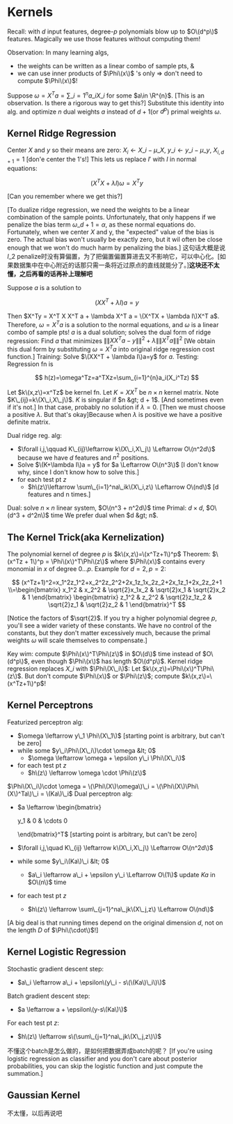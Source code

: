 # Kernels

Recall: with $d$ input features, degree-$p$ polynomials blow up to $O\(d^p\)$ features. Magically we use those features without computing them!

Observation: In many learning algs,

* the weights can be written as a linear combo of sample pts, &
* we can use inner products of $\Phi\(x\)$ 's only $\Rightarrow$ don't need to compute $\Phi\(x\)$!

Suppose $\omega = X^T a = \sum\_{i=1}^{n}a\_iX\_i$ for some $a\in \R^{n}$. \[This is an observation. Is there a rigorous way to get this?\] Substitute this identity into alg. and optimize $n$ dual weights $a$ instead of $d+1$\(or $d^p$\) primal weights $\omega$.

## Kernel Ridge Regression

Center $X$ and $y$ so their means are zero: $X_i \leftarrow X\_i - \mu\_X$, $y\_i \leftarrow y\_i - \mu\_y$, $X_{i,d+1}=1$ \[don'e center the 1's!\] This lets us replace $I'$ with $I$ in normal equations:

$$
(X^TX + \lambda I)\omega = X^Ty
$$

\[Can you remember where we get this?\]

\[To dualize ridge regression, we need the weights to be a linear combination of the sample points. Unfortunately, that only happens if we penalize the bias term $\omega\_{d+1}=\alpha$, as these normal equations do. Fortunately, when we center $X$ and y, the "expected" value of the bias is zero. The actual bias won't usually be exactly zero, but it wil often be close enough that we won't do much harm by penalizing the bias.\] 这句话大概是说$l\_2$ penalize时没有算偏置，为了把偏置偏置算进去又不影响它，可以中心化。\[如果数据集中在中心附近的话那只需一条将近过原点的直线就能分了。\]**这块还不太懂，之后再看的话再补上理解吧**

Suppose $a$ is a solution to

$$
(XX^T+\lambda I)a = y
$$

Then $X^Ty = X^T X X^T a + \lambda X^T a = \(X^TX + \lambda I\)X^T a$. Therefore, $\omega = X^T a$ is a solution to the normal equations, and $\omega$ is a linear combo of sample pts! $a$ is a dual solution; solves the dual form of ridge regression: Find $a$ that minimizes $\|\|XX^Ta - y\|\|^2 + \lambda\|\|X^T a\|\|^2$ \[We obtain this dual form by substituting $\omega = X^T a$ into original ridge regression cost function.\] Training: Solve $\(XX^T + \lambda I\)a=y$ for $a$. Testing: Regression fn is

$$
h(z)=\omega^Tz=a^TXz=\sum_{i=1}^{n}a_i(X_i^Tz)
$$

Let $k\(x,z\)=x^Tz$ be kernel fn. Let $K=XX^T$ be $n \times n$ kernel matrix. Note $K\_{ij}=k\(X\_i,X\_j\)$. $K$ is singular if $n &gt; d + 1$. \[And sometimes even if it's not.\] In that case, probably no solution if $\lambda = 0$. \[Then we must choose a positive $\lambda$. But that's okay\]Because when $\lambda$ is positive we have a positive definite matrix.

Dual ridge reg. alg:

* $\forall i,j,\qquad K\_{ij}\leftarrow k\(X\_i,X\_j\) \Leftarrow O\(n^2d\)$ because we have $d$ features and $n^2$ positions.
* Solve $\(K+\lambda I\)a = y$ for $a \Leftarrow O\(n^3\)$ \[I don't know why, since I don't know how to solve this.\] 
* for each test pt $z$
  * $h\(z\)\leftarrow \sum\_{i=1}^na\_ik\(X\_i,z\) \Leftarrow O\(nd\)$ \[d features and n times.\]

Dual: solve $n\times n$ linear system, $O\(n^3 + n^2d\)$ time Primal: $d \times d$, $O\(d^3 + d^2n\)$ time We prefer dual when $d &gt; n$.

## The Kernel Trick\(aka Kernelization\)

The polynomial kernel of degree $p$ is $k\(x,z\)=\(x^Tz+1\)^p$ Theorem: $\(x^Tz + 1\)^p = \Phi\(x\)^T\Phi\(z\)$ where $\Phi\(x\)$ contains every monomial in $x$ of degree $0 \ldots p$. Example for $d=2,p=2$:

$$
(x^Tz+1)^2=x_1^2z_1^2+x_2^2z_2^2+2x_1z_1x_2z_2+2x_1z_1+2x_2z_2+1
\\=\begin{bmatrix}
    x_1^2 & x_2^2 & \sqrt{2}x_1x_2 & \sqrt{2}x_1 & \sqrt{2}x_2 & 1
\end{bmatrix}
\begin{bmatrix}
    z_1^2 & z_2^2 & \sqrt{2}z_1z_2 & \sqrt{2}z_1 & \sqrt{2}z_2 & 1
\end{bmatrix}^T
$$

\[Notice the factors of $\sqrt{2}$. If you try a higher polynomial degree $p$, you'll see a wider variety of these constants. We have no control of the constants, but they don't matter excessively much, because the primal weights $\omega$ will scale themselves to compensate.\]

Key wim: compute $\Phi\(x\)^T\Phi\(z\)$ in $O\(d\)$ time instead of $O\(d^p\)$, even though $\Phi\(x\)$ has length $O\(d^p\)$. Kernel ridge regression replaces $X\_i$ with $\Phi\(X\_i\)$: Let $k\(x,z\)=\Phi\(x\)^T\Phi\(z\)$. But don't compute $\Phi\(x\)$ or $\Phi\(z\)$; compute $k\(x,z\)=\(x^Tz+1\)^p$!

## Kernel Perceptrons

Featurized perceptron alg:

* $\omega \leftarrow y\_1 \Phi\(X\_1\)$ \[starting point is arbitrary, but can't be zero\]
* while some $y\_i\Phi\(X\_i\)\cdot \omega &lt; 0$
  * $\omega \leftarrow \omega + \epsilon y\_i \Phi\(X\_i\)$
* for each test pt $z$
  * $h\(z\) \leftarrow \omega \cdot \Phi\(z\)$

$\Phi\(X\_i\)\cdot \omega = \(\Phi\(X\)\omega\)\_i = \(\Phi\(X\)\Phi\(X\)^Ta\)\_i = \(Ka\)\_i$ Dual perceptron alg:

* $a \leftarrow \begin{bmatrix}

  y\_1 & 0 & \cdots 0

  \end{bmatrix}^T$ \[starting point is arbitrary, but can't be zero\]

* $\forall i,j,\quad K\_{ij} \leftarrow k\(X\_i,X\_j\) \Leftarrow O\(n^2d\)$
* while some $y\_i\(Ka\)\_i &lt; 0$
  * $a\_i \leftarrow a\_i + \epsilon y\_i \Leftarrow O\(1\)$ update $Ka$ in $O\(n\)$ time
* for each test pt $z$
  * $h\(z\) \leftarrow \sum\_{j=1}^na\_jk\(X\_j,z\) \Leftarrow O\(nd\)$

\[A big deal is that running times depend on the original dimension $d$, not on the length $D$ of $\Phi\(\cdot\)$!\]

## Kernel Logistic Regression

Stochastic gradient descent step:

* $a\_i \leftarrow a\_i + \epsilon\(y\_i - s\(\(Ka\)\_i\)\)$

Batch gradient descent step:

* $a \leftarrow a + \epsilon\(y-s\(Ka\)\)$

For each test pt $z$:

* $h\(z\) \leftarrow s\(\sum\_{j=1}^na\_jk\(X\_j,z\)\)$

不懂这个batch是怎么做的，是如何把数据弄成batch的呢？ \[If you're using logistic regression as classifier and you don't care about posterior probabilities, you can skip the logistic function and just compute the summation.\]

## Gaussian Kernel

不太懂，以后再说吧

